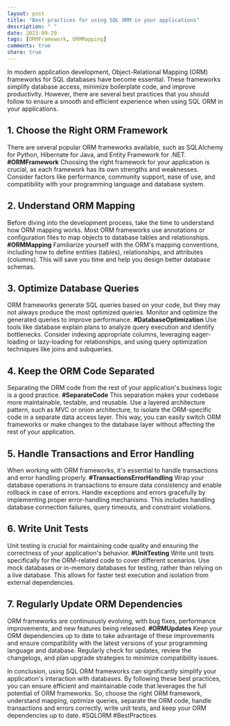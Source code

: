 ```yaml
---
layout: post
title: "Best practices for using SQL ORM in your applications"
description: " "
date: 2023-09-29
tags: [ORMFramework, ORMMapping]
comments: true
share: true
---
```


In modern application development, Object-Relational Mapping (ORM) frameworks for SQL databases have become essential. These frameworks simplify database access, minimize boilerplate code, and improve productivity. However, there are several best practices that you should follow to ensure a smooth and efficient experience when using SQL ORM in your applications.

## 1. Choose the Right ORM Framework

There are several popular ORM frameworks available, such as SQLAlchemy for Python, Hibernate for Java, and Entity Framework for .NET. **#ORMFramework** Choosing the right framework for your application is crucial, as each framework has its own strengths and weaknesses. Consider factors like performance, community support, ease of use, and compatibility with your programming language and database system.

## 2. Understand ORM Mapping

Before diving into the development process, take the time to understand how ORM mapping works. Most ORM frameworks use annotations or configuration files to map objects to database tables and relationships. **#ORMMapping** Familiarize yourself with the ORM's mapping conventions, including how to define entities (tables), relationships, and attributes (columns). This will save you time and help you design better database schemas.

## 3. Optimize Database Queries

ORM frameworks generate SQL queries based on your code, but they may not always produce the most optimized queries. Monitor and optimize the generated queries to improve performance. **#DatabaseOptimization** Use tools like database explain plans to analyze query execution and identify bottlenecks. Consider indexing appropriate columns, leveraging eager-loading or lazy-loading for relationships, and using query optimization techniques like joins and subqueries.

## 4. Keep the ORM Code Separated

Separating the ORM code from the rest of your application's business logic is a good practice. **#SeparateCode** This separation makes your codebase more maintainable, testable, and reusable. Use a layered architecture pattern, such as MVC or onion architecture, to isolate the ORM-specific code in a separate data access layer. This way, you can easily switch ORM frameworks or make changes to the database layer without affecting the rest of your application.

## 5. Handle Transactions and Error Handling

When working with ORM frameworks, it's essential to handle transactions and error handling properly. **#TransactionsErrorHandling** Wrap your database operations in transactions to ensure data consistency and enable rollback in case of errors. Handle exceptions and errors gracefully by implementing proper error-handling mechanisms. This includes handling database connection failures, query timeouts, and constraint violations.

## 6. Write Unit Tests

Unit testing is crucial for maintaining code quality and ensuring the correctness of your application's behavior. **#UnitTesting** Write unit tests specifically for the ORM-related code to cover different scenarios. Use mock databases or in-memory databases for testing, rather than relying on a live database. This allows for faster test execution and isolation from external dependencies.

## 7. Regularly Update ORM Dependencies

ORM frameworks are continuously evolving, with bug fixes, performance improvements, and new features being released. **#ORMUpdates** Keep your ORM dependencies up to date to take advantage of these improvements and ensure compatibility with the latest versions of your programming language and database. Regularly check for updates, review the changelogs, and plan upgrade strategies to minimize compatibility issues.

In conclusion, using SQL ORM frameworks can significantly simplify your application's interaction with databases. By following these best practices, you can ensure efficient and maintainable code that leverages the full potential of ORM frameworks. So, choose the right ORM framework, understand mapping, optimize queries, separate the ORM code, handle transactions and errors correctly, write unit tests, and keep your ORM dependencies up to date. #SQLORM #BestPractices